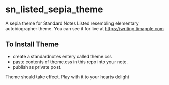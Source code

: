 # sn_listed_sepia_theme
A sepia theme for Standard Notes Listed resembling elementary autobiographer theme.
You can see it for live at https://writing.timapple.com 


## To Install Theme
* create a standardnotes entery called theme.css
* paste contents of theme.css in this repo into your note.  
* publish as private post. 

Theme should take effect. Play with it to your hearts delight

